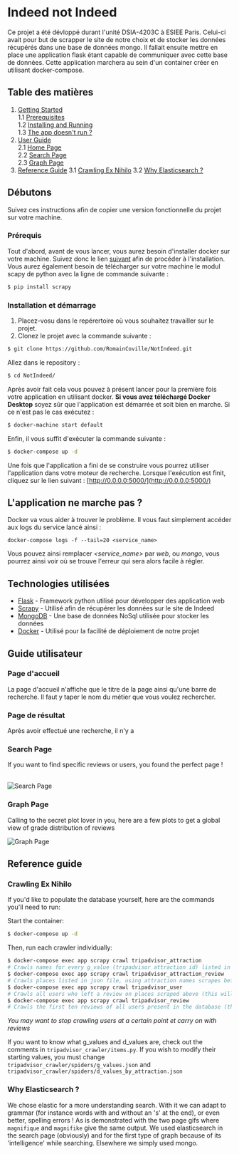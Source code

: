 # Indeed not Indeed

Ce projet a été dévloppé durant l'unité DSIA-4203C à ESIEE Paris. Celui-ci avait pour but de scrapper le site de notre choix et de stocker les données récupérés dans une base de données mongo. Il fallait ensuite mettre en place une application flask étant capable de communiquer avec cette base de données. Cette application marchera au sein d'un container créer en utilisant docker-compose.

## Table des matières
1. [Getting Started](#getting-started)  
    1.1 [Prerequisites](#prerequisites)  
    1.2 [Installing and Running](#installing-and-running)  
    1.3 [The app doesn't run ?](#the-app-doesnt-run-)
2. [User Guide](#user-guide)  
    2.1 [Home Page](#home-page)  
    2.2 [Search Page](#search-page)  
    2.3 [Graph Page](#graph-page)
3. [Reference Guide](#reference-guide)
    3.1 [Crawling Ex Nihilo](#crawling-ex-nihilo)
    3.2 [Why Elasticsearch ?](#why-elasticsearch-)

## Débutons 

Suivez ces instructions afin de copier une version fonctionnelle du projet sur votre machine.

### Prérequis

Tout d'abord, avant de vous lancer, vous aurez besoin d'installer docker sur votre machine. Suivez donc le lien [suivant](https://docs.docker.com/install/) afin de procéder à l'installation.
Vous aurez également besoin de télécharger sur votre machine le modul scapy de python avec la ligne de commande suivante : 
```bash
$ pip install scrapy
```


### Installation et démarrage 

1) Placez-vosu dans le repérertoire où vous souhaitez travailler sur le projet.
2) Clonez le projet avec la commande suivante : 

```bash
$ git clone https://github.com/RomainCoville/NotIndeed.git
```

Allez dans le repository :
```bash
$ cd NotIndeed/
```

Après avoir fait cela vous pouvez à présent lancer pour la première fois votre application en utilisant docker.
**Si vous avez téléchargé Docker Desktop** soyez sûr que l'application est démarrée et soit bien en marche. Si ce n'est pas le cas exécutez : 
```bash
$ docker-machine start default
```
Enfin, il  vous suffit  d'exécuter la commande suivante : 
```bash
$ docker-compose up -d
```

Une fois que l'application a fini de se construire vous pourrez utiliser l'application dans votre moteur de recherche.
Lorsque l'exécution est finit, cliquez sur le lien suivant : [http://0.0.0.0:5000/](http://0.0.0.0:5000/)

## L'application ne marche pas ?

Docker va vous aider à trouver le problème. Il vous faut simplement accéder aux logs du service lancé ainsi : 
```
docker-compose logs -f --tail=20 <service_name>
```

Vous pouvez ainsi remplacer *<service_name>* par $web$, ou $mongo$, vous pourrez ainsi voir où se trouve l'erreur qui sera alors facile à régler.


## Technologies utilisées

* [Flask](http://flask.pocoo.org/) - Framework python utilisé pour développer des application web
* [Scrapy](https://scrapy.org/) - Utilisé afin de récupérer les données sur le site de Indeed
* [MongoDB](https://www.mongodb.com/) - Une base de données NoSql utilisée pour stocker les données
* [Docker](https://www.docker.com/) - Utilisé pour la facilité de déploiement de notre projet

## Guide utilisateur

### Page d'accueil
La page d'accueil n'affiche que le titre de la page ainsi qu'une barre de recherche. Il faut y taper le nom du métier que vous voulez rechercher.

### Page de résultat
Après avoir effectué une recherche, il n'y a 



### Search Page
If you want to find specific reviews or users, you found the perfect page !  
‌‌‌‌‌‌

![Search Page](img/search-page.gif)

### Graph Page
Calling to the secret plot lover in you, here are a few plots to get a global view of grade distribution of reviews
‌‌‌‌‌‌

![Graph Page](img/graph-page.gif)


## Reference guide

### Crawling Ex Nihilo

If you'd like to populate the database yourself, here are the commands you'll need to run:

Start the container:
```bash
$ docker-compose up -d
```
Then, run each crawler individually:
```bash
$ docker-compose exec app scrapy crawl tripadvisor_attraction
# Crawls names for every g_value (tripadvisor attraction id) listed in json file
$ docker-compose exec app scrapy crawl tripadvisor_attraction_review
# Crawls places listed in json file, using attraction names scrapes before
$ docker-compose exec app scrapy crawl tripadvisor_user
# Crawls all users who left a review on places scraped above (this will take a while)
$ docker-compose exec app scrapy crawl tripadvisor_review
# Crawls the first ten reviews of all users present in the database (this will take even longer !)
```
_You may want to stop crawling users at a certain point et carry on with reviews_

If you want to know what g_values and d_values are, check out the comments in `tripadvisor_crawler/items.py`. If you wish to modify their starting values, you must change `tripadvisor_crawler/spiders/g_values.json` and `tripadvisor_crawler/spiders/d_values_by_attraction.json`

### Why Elasticsearch ?

We chose elastic for a more understanding search. With it we can adapt to grammar (for instance words with and without an 's' at the end), or even better, spelling errors ! As is demonstrated with the two page gifs where `magnifique` and `magnifike` give the same output.
We used elasticsearch in the search page (obviously) and for the first type of graph because of its 'intelligence' while searching. Elsewhere we simply used mongo.

